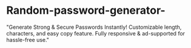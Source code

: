 # Random-password-generator-
"Generate Strong &amp; Secure Passwords Instantly! Customizable length, characters, and easy copy feature. Fully responsive &amp; ad-supported for hassle-free use."
